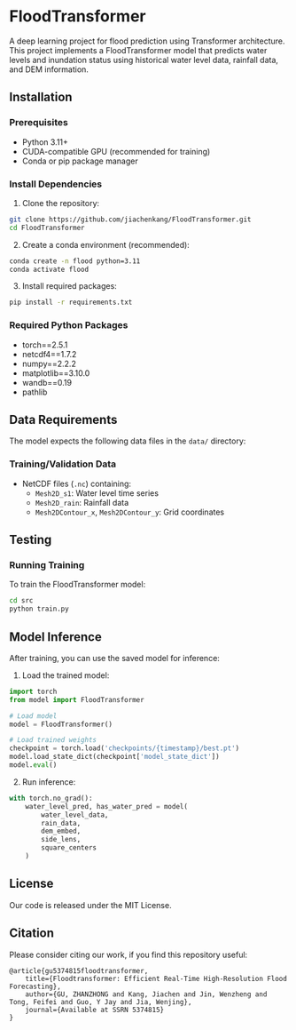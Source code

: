 # FloodTransformer

A deep learning project for flood prediction using Transformer architecture. This project implements a FloodTransformer model that predicts water levels and inundation status using historical water level data, rainfall data, and DEM information.


## Installation

### Prerequisites
- Python 3.11+
- CUDA-compatible GPU (recommended for training)
- Conda or pip package manager

### Install Dependencies

1. Clone the repository:
```bash
git clone https://github.com/jiachenkang/FloodTransformer.git
cd FloodTransformer
```

2. Create a conda environment (recommended):
```bash
conda create -n flood python=3.11
conda activate flood
```

3. Install required packages:
```bash
pip install -r requirements.txt
```

### Required Python Packages
- torch==2.5.1
- netcdf4==1.7.2
- numpy==2.2.2
- matplotlib==3.10.0
- wandb==0.19
- pathlib

## Data Requirements

The model expects the following data files in the `data/` directory:

### Training/Validation Data
- NetCDF files (`.nc`) containing:
  - `Mesh2D_s1`: Water level time series
  - `Mesh2D_rain`: Rainfall data
  - `Mesh2DContour_x`, `Mesh2DContour_y`: Grid coordinates


## Testing

### Running Training
To train the FloodTransformer model:

```bash
cd src
python train.py
```


## Model Inference
After training, you can use the saved model for inference:

1. Load the trained model:
```python
import torch
from model import FloodTransformer

# Load model
model = FloodTransformer()

# Load trained weights
checkpoint = torch.load('checkpoints/{timestamp}/best.pt')
model.load_state_dict(checkpoint['model_state_dict'])
model.eval()
```


2. Run inference:
```python
with torch.no_grad():
    water_level_pred, has_water_pred = model(
        water_level_data, 
        rain_data, 
        dem_embed, 
        side_lens, 
        square_centers
    )
```



## License

Our code is released under the MIT License.

## Citation

Please consider citing our work, if you find this repository useful:

```
@article{gu5374815floodtransformer,
    title={Floodtransformer: Efficient Real-Time High-Resolution Flood Forecasting},
    author={GU, ZHANZHONG and Kang, Jiachen and Jin, Wenzheng and Tong, Feifei and Guo, Y Jay and Jia, Wenjing},
    journal={Available at SSRN 5374815}
}
```

